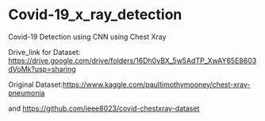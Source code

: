 # Covid-19_x_ray_detection
Covid-19 Detection using CNN using Chest Xray


Drive_link for Dataset: https://drive.google.com/drive/folders/16Dh0vBX_5w5AdTP_XwAY65E8603dVoMk?usp=sharing

Original Dataset:https://www.kaggle.com/paultimothymooney/chest-xray-pneumonia

and https://github.com/ieee8023/covid-chestxray-dataset
